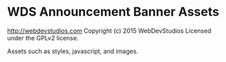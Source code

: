 # WDS Announcement Banner Assets #
http://webdevstudios.com
Copyright (c) 2015 WebDevStudios
Licensed under the GPLv2 license.

Assets such as styles, javascript, and images.